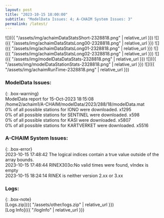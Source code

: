 ```yaml
---
layout: post
title: "2023-10-15 18:00:00"
subtitle: "ModelData Issues: 4; A-CHAIM System Issues: 3"
permalink: /latest/
---
```


![]({{ "/assets/img/achaimDataStatsShort-2328818.png" | relative_url }})
![]({{ "/assets/img/achaimDataStatsLong00-2328818.png" | relative_url }})
![]({{ "/assets/img/achaimDataStatsLong01-2328818.png" | relative_url }})
![]({{ "/assets/img/achaimDataStatsLong02-2328818.png" | relative_url }})
![]({{ "/assets/img/modelDataDataStats-2328818.png" | relative_url }})
![]({{ "/assets/img/modelDataStationStats-2328818.png" | relative_url }})
![]({{ "/assets/img/achaimRunTime-2328818.png" | relative_url }})


### ModelData Issues:  
  
{: .box-warning}  
 ModelData report for 15-Oct-2023 18:15:08   
 /home2/achaim1/A-CHAIM/modelData/2023/288/18/modelData.mat   
 0% of all possible stations for IONO were downloaded. x1295   
 0% of all possible stations for SENTINEL were downloaded. x598   
 0% of all possible stations for KASI were downloaded. x5807   
 0% of all possible stations for KARTVERKET were downloaded. x5516   
  
### A-CHAIM System Issues:  
  
{: .box-error}  
2023-10-15 17:48:42 The logical indices contain a true value outside of the array bounds.  
2023-10-15 17:48:44 RINEX303o:No valid times were found, vIndex is empty  
2023-10-15 18:24:14 RINEX is neither version 2.xx or 3.xx  

### Logs:  
  
{: .box-note}  
[Logs.zip]({{ "/assets/other/logs.zip" | relative_url }})  
[Log Info]({{ "/logInfo" | relative_url }})  
